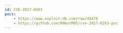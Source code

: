 ```yaml
---
id: CVE-2017-0263
pocs: 
    - https://www.exploit-db.com/raw/44478
    - https://github.com/R06otMD5/cve-2017-0263-poc
---
```

